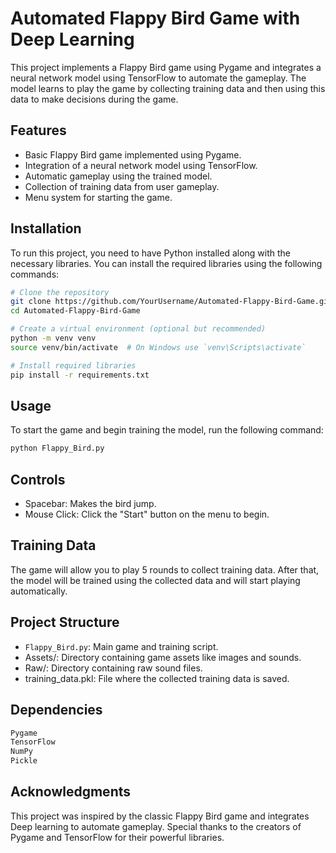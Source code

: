# Automated Flappy Bird Game with Deep Learning

This project implements a Flappy Bird game using Pygame and integrates a neural network model using TensorFlow to automate the gameplay. The model learns to play the game by collecting training data and then using this data to make decisions during the game.

## Features

- Basic Flappy Bird game implemented using Pygame.
- Integration of a neural network model using TensorFlow.
- Automatic gameplay using the trained model.
- Collection of training data from user gameplay.
- Menu system for starting the game.

## Installation

To run this project, you need to have Python installed along with the necessary libraries. You can install the required libraries using the following commands:

```bash
# Clone the repository
git clone https://github.com/YourUsername/Automated-Flappy-Bird-Game.git
cd Automated-Flappy-Bird-Game

# Create a virtual environment (optional but recommended)
python -m venv venv
source venv/bin/activate  # On Windows use `venv\Scripts\activate`

# Install required libraries
pip install -r requirements.txt
```
## Usage
To start the game and begin training the model, run the following command:
```bash
python Flappy_Bird.py
```
## Controls
- Spacebar: Makes the bird jump.
- Mouse Click: Click the "Start" button on the menu to begin.

## Training Data
The game will allow you to play 5 rounds to collect training data. After that, the model will be trained using the collected data and will start playing automatically.

## Project Structure
- `Flappy_Bird.py`: Main game and training script.
- Assets/: Directory containing game assets like images and sounds.
- Raw/: Directory containing raw sound files.
- training_data.pkl: File where the collected training data is saved.

## Dependencies
```bash
Pygame
TensorFlow
NumPy
Pickle
```
## Acknowledgments
This project was inspired by the classic Flappy Bird game and integrates Deep learning to automate gameplay. Special thanks to the creators of Pygame and TensorFlow for their powerful libraries.